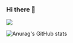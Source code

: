 ### Hi there 👋

<!--
**cjh8746/cjh8746** is a ✨ _special_ ✨ repository because its `README.md` (this file) appears on your GitHub profile.

Here are some ideas to get you started:

- 🔭 I’m currently working on ...
- 🌱 I’m currently learning ...
- 👯 I’m looking to collaborate on ...
- 🤔 I’m looking for help with ...
- 💬 Ask me about ...
- 📫 How to reach me: ...
- 😄 Pronouns: ...
- ⚡ Fun fact: ...
-->


<a href="https://gabby-oval-183.notion.site/91d7e2e727a84575a8c3bdbb41cac0b1" target="_blank"><img src="https://img.shields.io/badge/notion-000000?style=flat-square&logo=Notion&logoColor=white"/></a>





![Anurag's GitHub stats](https://github-readme-stats.vercel.app/api?username=cjh8746&show_icons=true&theme=radical)
